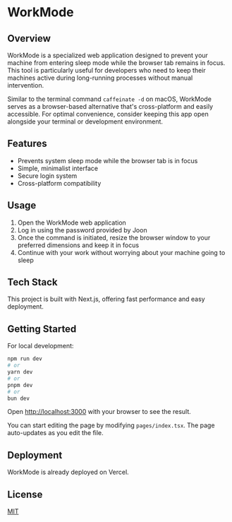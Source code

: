 # WorkMode

## Overview

WorkMode is a specialized web application designed to prevent your machine from entering sleep mode while the browser tab remains in focus. This tool is particularly useful for developers who need to keep their machines active during long-running processes without manual intervention.

Similar to the terminal command `caffeinate -d` on macOS, WorkMode serves as a browser-based alternative that's cross-platform and easily accessible. For optimal convenience, consider keeping this app open alongside your terminal or development environment.

## Features

- Prevents system sleep mode while the browser tab is in focus
- Simple, minimalist interface
- Secure login system
- Cross-platform compatibility

## Usage

1. Open the WorkMode web application
2. Log in using the password provided by Joon
3. Once the command is initiated, resize the browser window to your preferred dimensions and keep it in focus
4. Continue with your work without worrying about your machine going to sleep

## Tech Stack

This project is built with Next.js, offering fast performance and easy deployment.

## Getting Started

For local development:

```bash
npm run dev
# or
yarn dev
# or
pnpm dev
# or
bun dev
```

Open [http://localhost:3000](http://localhost:3000) with your browser to see the result.

You can start editing the page by modifying `pages/index.tsx`. The page auto-updates as you edit the file.

## Deployment

WorkMode is already deployed on Vercel. 

## License

[MIT](LICENSE)
